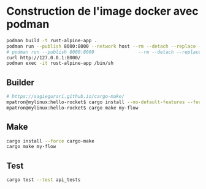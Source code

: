 # Construction de l'image docker avec podman

~~~bash
podman build -t rust-alpine-app .
podman run --publish 8000:8000 --network host --rm --detach --replace --name rust-alpine-app rust-alpine-app
# podman run --publish 8000:8000                --rm --detach --replace --name rust-alpine-app rust-alpine-app
curl http://127.0.0.1:8000/
podman exec -it rust-alpine-app /bin/sh
~~~

## Builder

~~~bash
# https://sagiegurari.github.io/cargo-make/
mpatron@mylinux:hello-rocket$ cargo install --no-default-features --force cargo-make
mpatron@mylinux:hello-rocket$ cargo make my-flow
~~~

## Make

~~~bash
cargo install --force cargo-make
cargo make my-flow
~~~

## Test

~~~bash
cargo test --test api_tests
~~~
